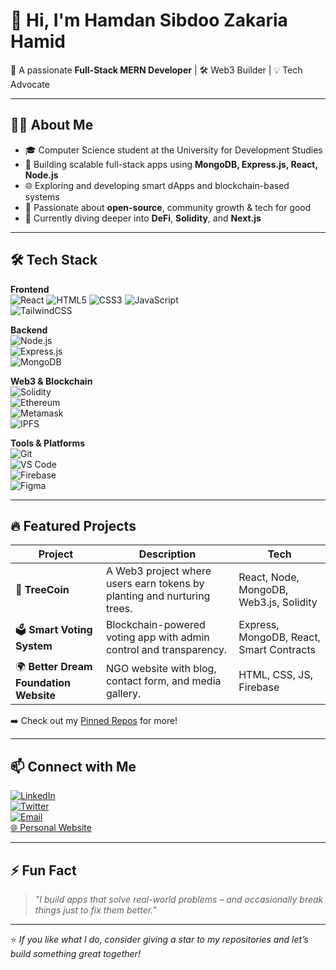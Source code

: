 # 👋 Hi, I'm Hamdan Sibdoo Zakaria Hamid

🚀 A passionate **Full-Stack MERN Developer** | 🛠️ Web3 Builder | 💡 Tech Advocate

---

## 👨‍💻 About Me

- 🎓 Computer Science student at the University for Development Studies  
- 🧱 Building scalable full-stack apps using **MongoDB, Express.js, React, Node.js**
- 🌐 Exploring and developing smart dApps and blockchain-based systems  
- 🤝 Passionate about **open-source**, community growth & tech for good  
- 🌱 Currently diving deeper into **DeFi**, **Solidity**, and **Next.js**  

---

## 🛠️ Tech Stack

**Frontend**  
![React](https://img.shields.io/badge/-React-61DAFB?style=flat-square&logo=react&logoColor=000) 
![HTML5](https://img.shields.io/badge/-HTML5-E34F26?style=flat-square&logo=html5&logoColor=fff) 
![CSS3](https://img.shields.io/badge/-CSS3-1572B6?style=flat-square&logo=css3) 
![JavaScript](https://img.shields.io/badge/-JavaScript-F7DF1E?style=flat-square&logo=javascript&logoColor=000)  
![TailwindCSS](https://img.shields.io/badge/-TailwindCSS-38B2AC?style=flat-square&logo=tailwind-css)

**Backend**  
![Node.js](https://img.shields.io/badge/-Node.js-339933?style=flat-square&logo=node.js&logoColor=fff)  
![Express.js](https://img.shields.io/badge/-Express.js-000000?style=flat-square&logo=express&logoColor=fff)  
![MongoDB](https://img.shields.io/badge/-MongoDB-47A248?style=flat-square&logo=mongodb&logoColor=fff)  

**Web3 & Blockchain**  
![Solidity](https://img.shields.io/badge/-Solidity-363636?style=flat-square&logo=solidity)  
![Ethereum](https://img.shields.io/badge/-Ethereum-3C3C3D?style=flat-square&logo=ethereum)  
![Metamask](https://img.shields.io/badge/-Metamask-F6851B?style=flat-square&logo=metamask&logoColor=white)  
![IPFS](https://img.shields.io/badge/-IPFS-65C2CB?style=flat-square&logo=ipfs)

**Tools & Platforms**  
![Git](https://img.shields.io/badge/-Git-F05032?style=flat-square&logo=git&logoColor=fff)  
![VS Code](https://img.shields.io/badge/-VSCode-007ACC?style=flat-square&logo=visual-studio-code)  
![Firebase](https://img.shields.io/badge/-Firebase-FFCA28?style=flat-square&logo=firebase)  
![Figma](https://img.shields.io/badge/-Figma-F24E1E?style=flat-square&logo=figma&logoColor=fff)

---

## 🔥 Featured Projects

| Project | Description | Tech |
|--------|-------------|------|
| 🌱 **TreeCoin** | A Web3 project where users earn tokens by planting and nurturing trees. | React, Node, MongoDB, Web3.js, Solidity |
| 🗳️ **Smart Voting System** | Blockchain-powered voting app with admin control and transparency. | Express, MongoDB, React, Smart Contracts |
| 🌍 **Better Dream Foundation Website** | NGO website with blog, contact form, and media gallery. | HTML, CSS, JS, Firebase |

➡️ Check out my [Pinned Repos](https://github.com/YOUR-USERNAME?tab=repositories) for more!

---

## 📫 Connect with Me

[![LinkedIn](https://img.shields.io/badge/-LinkedIn-0077B5?style=flat-square&logo=linkedin)](https://www.linkedin.com/in/YOUR-LINKEDIN)  
[![Twitter](https://img.shields.io/badge/-Twitter-1DA1F2?style=flat-square&logo=twitter&logoColor=white)](https://twitter.com/YOUR-HANDLE)  
[![Email](https://img.shields.io/badge/-Email-D14836?style=flat-square&logo=gmail&logoColor=white)](mailto:saeedhamdan360x@gmail.com)  
[🌐 Personal Website](https://bit.ly/asGroup05_CSDIApp)

---

## ⚡ Fun Fact

> *"I build apps that solve real-world problems – and occasionally break things just to fix them better."*

---

⭐️ _If you like what I do, consider giving a star to my repositories and let’s build something great together!_
